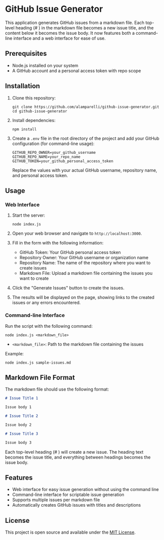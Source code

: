 # GitHub Issue Generator

This application generates GitHub issues from a markdown file. Each top-level heading (# ) in the markdown file becomes a new issue title, and the content below it becomes the issue body. It now features both a command-line interface and a web interface for ease of use.

## Prerequisites

- Node.js installed on your system
- A GitHub account and a personal access token with repo scope

## Installation

1. Clone this repository:

   ```
   git clone https://github.com/alamparelli/github-issue-generator.git
   cd github-issue-generator
   ```

2. Install dependencies:

   ```
   npm install
   ```

3. Create a `.env` file in the root directory of the project and add your GitHub configuration (for command-line usage):

   ```
   GITHUB_REPO_OWNER=your_github_username
   GITHUB_REPO_NAME=your_repo_name
   GITHUB_TOKEN=your_github_personal_access_token
   ```

   Replace the values with your actual GitHub username, repository name, and personal access token.

## Usage

### Web Interface

1. Start the server:

   ```
   node index.js
   ```

2. Open your web browser and navigate to `http://localhost:3000`.

3. Fill in the form with the following information:
   - GitHub Token: Your GitHub personal access token
   - Repository Owner: Your GitHub username or organization name
   - Repository Name: The name of the repository where you want to create issues
   - Markdown File: Upload a markdown file containing the issues you want to create

4. Click the "Generate Issues" button to create the issues.

5. The results will be displayed on the page, showing links to the created issues or any errors encountered.

### Command-line Interface

Run the script with the following command:

```
node index.js <markdown_file>
```

- `<markdown_file>`: Path to the markdown file containing the issues

Example:

```
node index.js sample-issues.md
```

## Markdown File Format

The markdown file should use the following format:

```markdown
# Issue Title 1

Issue body 1

# Issue Title 2

Issue body 2

# Issue Title 3

Issue body 3
```

Each top-level heading (# ) will create a new issue. The heading text becomes the issue title, and everything between headings becomes the issue body.

## Features

- Web interface for easy issue generation without using the command line
- Command-line interface for scriptable issue generation
- Supports multiple issues per markdown file
- Automatically creates GitHub issues with titles and descriptions

## License

This project is open source and available under the [MIT License](LICENSE).
